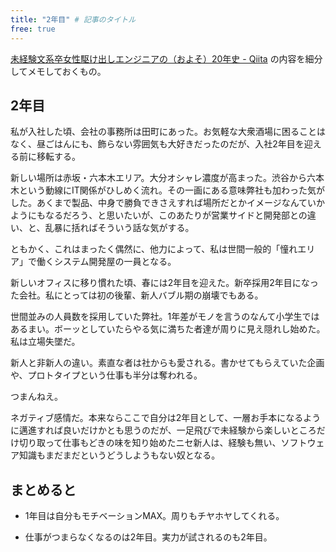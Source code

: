 ```yaml
---
title: "2年目" # 記事のタイトル
free: true
---
```


[未経験文系卒女性駆け出しエンジニアの（およそ）20年史 - Qiita](https://qiita.com/e99h2121/items/5eefe618e97ba0e6df70) の内容を細分してメモしておくもの。

## 2年目

私が入社した頃、会社の事務所は田町にあった。お気軽な大衆酒場に困ることはなく、昼ごはんにも、飾らない雰囲気も大好きだったのだが、入社2年目を迎える前に移転する。

新しい場所は赤坂・六本木エリア。大分オシャレ濃度が高まった。渋谷から六本木という動線にIT関係がひしめく流れ。その一画にある意味弊社も加わった気がした。あくまで製品、中身で勝負できさえすれば場所だとかイメージなんていかようにもなるだろう、と思いたいが、このあたりが営業サイドと開発部との違い、と、乱暴に括ればそういう話な気がする。

ともかく、これはまったく偶然に、他力によって、私は世間一般的「憧れエリア」で働くシステム開発屋の一員となる。

新しいオフィスに移り慣れた頃、春には2年目を迎えた。新卒採用2年目になった会社。私にとっては初の後輩、新人バブル期の崩壊でもある。

世間並みの人員数を採用していた弊社。1年差がモノを言うのなんて小学生ではあるまい。ボーッとしていたらやる気に満ちた者達が周りに見え隠れし始めた。私は立場失墜だ。

新人と非新人の違い。素直な者は社からも愛される。書かせてもらえていた企画や、プロトタイプという仕事も半分は奪われる。

つまんねえ。

ネガティブ感情だ。本来ならここで自分は2年目として、一層お手本になるように邁進すれば良いだけかとも思うのだが、一足飛びで未経験から楽しいところだけ切り取って仕事もどきの味を知り始めたニセ新人は、経験も無い、ソフトウェア知識もまだまだというどうしようもない奴となる。

## まとめると

- 1年目は自分もモチベーションMAX。周りもチヤホヤしてくれる。

- 仕事がつまらなくなるのは2年目。実力が試されるのも2年目。

